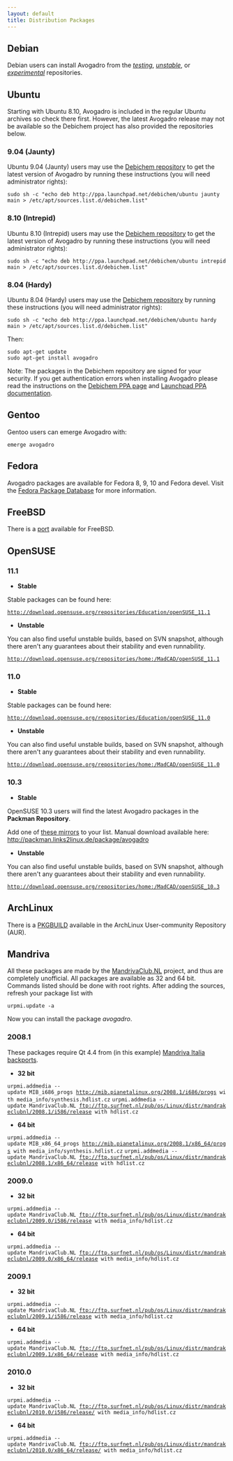 ```yaml
---
layout: default
title: Distribution Packages
---
```


Debian
------

Debian users can install Avogadro from the [*testing*](http://packages.debian.org/testing/avogadro), [*unstable*](http://packages.debian.org/sid/avogadro), or [*experimental*](http://wiki.debian.org/DebianExperimental) repositories.

Ubuntu
------

Starting with Ubuntu 8.10, Avogadro is included in the regular Ubuntu archives so check there first. However, the latest Avogadro release may not be available so the Debichem project has also provided the repositories below.

### 9.04 (Jaunty)

Ubuntu 9.04 (Jaunty) users may use the [Debichem repository](https://launchpad.net/~debichem/+archive) to get the latest version of Avogadro by running these instructions (you will need administrator rights):

    sudo sh -c "echo deb http://ppa.launchpad.net/debichem/ubuntu jaunty main > /etc/apt/sources.list.d/debichem.list"

### 8.10 (Intrepid)

Ubuntu 8.10 (Intrepid) users may use the [Debichem repository](https://launchpad.net/~debichem/+archive) to get the latest version of Avogadro by running these instructions (you will need administrator rights):

    sudo sh -c "echo deb http://ppa.launchpad.net/debichem/ubuntu intrepid main > /etc/apt/sources.list.d/debichem.list"

### 8.04 (Hardy)

Ubuntu 8.04 (Hardy) users may use the [Debichem repository](https://launchpad.net/~debichem/+archive) by running these instructions (you will need administrator rights):

    sudo sh -c "echo deb http://ppa.launchpad.net/debichem/ubuntu hardy main > /etc/apt/sources.list.d/debichem.list"

Then:

    sudo apt-get update
    sudo apt-get install avogadro

Note: The packages in the Debichem repository are signed for your security. If you get authentication errors when installing Avogadro please read the instructions on the [Debichem PPA page](https://launchpad.net/~debichem/+archive/ppa) and [Launchpad PPA documentation](https://help.launchpad.net/Packaging/PPA#Adding%20a%20PPA%20to%20your%20Ubuntu%20repositories).

Gentoo
------

Gentoo users can emerge Avogadro with:

    emerge avogadro

Fedora
------

Avogadro packages are available for Fedora 8, 9, 10 and Fedora devel. Visit the [Fedora Package Database](https://admin.fedoraproject.org/pkgdb/packages/name/avogadro) for more information.

FreeBSD
-------

There is a [port](http://www.FreeBSD.org/cgi/ports.cgi?query=avogadro&stype=all) available for FreeBSD.

OpenSUSE
--------

### 11.1

-   **Stable**

Stable packages can be found here:

[`http://download.opensuse.org/repositories/Education/openSUSE_11.1`](http://download.opensuse.org/repositories/Education/openSUSE_11.1)

-   **Unstable**

You can also find useful unstable builds, based on SVN snapshot, although there aren't any guarantees about their stability and even runnability.

[`http://download.opensuse.org/repositories/home:/MadCAD/openSUSE_11.1`](http://download.opensuse.org/repositories/home:/MadCAD/openSUSE_11.1)

### 11.0

-   **Stable**

Stable packages can be found here:

[`http://download.opensuse.org/repositories/Education/openSUSE_11.0`](http://download.opensuse.org/repositories/Education/openSUSE_11.0)

-   **Unstable**

You can also find useful unstable builds, based on SVN snapshot, although there aren't any guarantees about their stability and even runnability.

[`http://download.opensuse.org/repositories/home:/MadCAD/openSUSE_11.0`](http://download.opensuse.org/repositories/home:/MadCAD/openSUSE_11.0)

### 10.3

-   **Stable**

OpenSUSE 10.3 users will find the latest Avogadro packages in the **Packman Repository**.

Add one of [these mirrors](http://en.opensuse.org/Additional_YaST_Package_Repositories#Packman) to your list. Manual download available here: <http://packman.links2linux.de/package/avogadro>

-   **Unstable**

You can also find useful unstable builds, based on SVN snapshot, although there aren't any guarantees about their stability and even runnability.

[`http://download.opensuse.org/repositories/home:/MadCAD/openSUSE_10.3`](http://download.opensuse.org/repositories/home:/MadCAD/openSUSE_10.3)

ArchLinux
---------

There is a [PKGBUILD](http://aur.archlinux.org/packages.php?ID=13512|contributed) available in the ArchLinux User-community Repository (AUR).

Mandriva
--------

All these packages are made by the [MandrivaClub.NL](http://www.mandrivaclub.nl) project, and thus are completely unofficial. All packages are available as 32 and 64 bit. Commands listed should be done with root rights. After adding the sources, refresh your package list with

`urpmi.update -a`

Now you can install the package *avogadro*.

### 2008.1

These packages require Qt 4.4 from (in this example) [Mandriva Italia backports](http://mib.pianetalinux.org/).

-   **32 bit**

`urpmi.addmedia --update MIB_i686_progs `[`http://mib.pianetalinux.org/2008.1/i686/progs`](http://mib.pianetalinux.org/2008.1/i686/progs)` with media_info/synthesis.hdlist.cz`
`urpmi.addmedia --update MandrivaClub.NL `[`ftp://ftp.surfnet.nl/pub/os/Linux/distr/mandrakeclubnl/2008.1/i586/release`](ftp://ftp.surfnet.nl/pub/os/Linux/distr/mandrakeclubnl/2008.1/i586/release)` with hdlist.cz`

-   **64 bit**

`urpmi.addmedia --update MIB_x86_64_progs `[`http://mib.pianetalinux.org/2008.1/x86_64/progs`](http://mib.pianetalinux.org/2008.1/x86_64/progs)` with media_info/synthesis.hdlist.cz`
`urpmi.addmedia --update MandrivaClub.NL `[`ftp://ftp.surfnet.nl/pub/os/Linux/distr/mandrakeclubnl/2008.1/x86_64/release`](ftp://ftp.surfnet.nl/pub/os/Linux/distr/mandrakeclubnl/2008.1/x86_64/release)` with hdlist.cz`

### 2009.0

-   **32 bit**

`urpmi.addmedia --update MandrivaClub.NL `[`ftp://ftp.surfnet.nl/pub/os/Linux/distr/mandrakeclubnl/2009.0/i586/release`](ftp://ftp.surfnet.nl/pub/os/Linux/distr/mandrakeclubnl/2009.0/i586/release)` with media_info/hdlist.cz`

-   **64 bit**

`urpmi.addmedia --update MandrivaClub.NL `[`ftp://ftp.surfnet.nl/pub/os/Linux/distr/mandrakeclubnl/2009.0/x86_64/release`](ftp://ftp.surfnet.nl/pub/os/Linux/distr/mandrakeclubnl/2009.0/x86_64/release)` with media_info/hdlist.cz`

### 2009.1

-   **32 bit**

`urpmi.addmedia --update MandrivaClub.NL `[`ftp://ftp.surfnet.nl/pub/os/Linux/distr/mandrakeclubnl/2009.1/i586/release`](ftp://ftp.surfnet.nl/pub/os/Linux/distr/mandrakeclubnl/2009.1/i586/release)` with media_info/hdlist.cz`

-   **64 bit**

`urpmi.addmedia --update MandrivaClub.NL `[`ftp://ftp.surfnet.nl/pub/os/Linux/distr/mandrakeclubnl/2009.1/x86_64/release`](ftp://ftp.surfnet.nl/pub/os/Linux/distr/mandrakeclubnl/2009.1/x86_64/release)` with media_info/hdlist.cz`

### 2010.0

-   **32 bit**

`urpmi.addmedia --update MandrivaClub.NL `[`ftp://ftp.surfnet.nl/pub/os/Linux/distr/mandrakeclubnl/2010.0/i586/release/`](ftp://ftp.surfnet.nl/pub/os/Linux/distr/mandrakeclubnl/2010.0/i586/release/)` with media_info/hdlist.cz`

-   **64 bit**

`urpmi.addmedia --update MandrivaClub.NL `[`ftp://ftp.surfnet.nl/pub/os/Linux/distr/mandrakeclubnl/2010.0/x86_64/release/`](ftp://ftp.surfnet.nl/pub/os/Linux/distr/mandrakeclubnl/2010.0/x86_64/release/)` with media_info/hdlist.cz`

